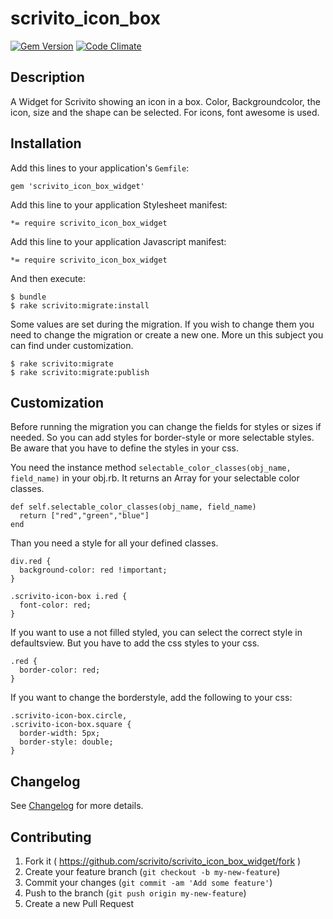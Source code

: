 # scrivito_icon_box

[![Gem Version](https://badge.fury.io/rb/scrivito_icon_box_widget.svg)](http://badge.fury.io/rb/scrivito_icon_box_widget)
[![Code Climate](https://codeclimate.com/github/Scrivito/scrivito_icon_box_widget/badges/gpa.svg)](https://codeclimate.com/github/Scrivito/scrivito_icon_box_widget)

## Description

A Widget for Scrivito showing an icon in a box. Color, Backgroundcolor, the icon, size and the shape can be selected. For icons, font awesome is used.

## Installation

Add this lines to your application's `Gemfile`:

    gem 'scrivito_icon_box_widget'

Add this line to your application Stylesheet manifest:

    *= require scrivito_icon_box_widget

Add this line to your application Javascript manifest:

    *= require scrivito_icon_box_widget

And then execute:

    $ bundle
    $ rake scrivito:migrate:install

Some values are set during the migration. If you wish to change them you need to change the migration or create a new one. More un this subject you can find under customization.

    $ rake scrivito:migrate
    $ rake scrivito:migrate:publish

## Customization

Before running the migration you can change the fields for styles or sizes if needed. So you can add styles for border-style or more selectable styles. Be aware that you have to define the styles in your css.


You need the instance method `selectable_color_classes(obj_name, field_name)` in your obj.rb. It returns an Array for your selectable color classes.

    def self.selectable_color_classes(obj_name, field_name)
      return ["red","green","blue"]
    end

Than you need a style for all your defined classes.

    div.red {
      background-color: red !important;
    }

    .scrivito-icon-box i.red {
      font-color: red;
    }

If you want to use a not filled styled, you can select the correct style in defaultsview. But you have to add the css styles to your css.

    .red {
      border-color: red;
    }

If you want to change the borderstyle, add the following to your css:

    .scrivito-icon-box.circle,
    .scrivito-icon-box.square {
      border-width: 5px;
      border-style: double;
    }

## Changelog

See [Changelog](https://github.com/scrivito/scrivito_icon_box_widget/blob/master/CHANGELOG.md) for more details.

## Contributing

1. Fork it ( https://github.com/scrivito/scrivito_icon_box_widget/fork )
2. Create your feature branch (`git checkout -b my-new-feature`)
3. Commit your changes (`git commit -am 'Add some feature'`)
4. Push to the branch (`git push origin my-new-feature`)
5. Create a new Pull Request